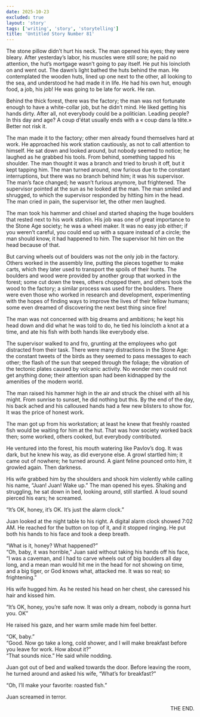 ```yaml
---
date: 2025-10-23
excluded: true
layout: 'story'
tags: ['writing', 'story', 'storytelling']
title: 'Untitled Story Number 81'
---
```


The stone pillow didn’t hurt his neck. The man opened his eyes; they were bleary. After yesterday’s labor, his muscles were still sore; he paid no attention, the hut’s mortgage wasn’t going to pay itself. He put his loincloth on and went out. The dawn’s light bathed the huts behind the man. He contemplated the wooden huts, lined up one next to the other, all looking to the sea, and understood he had made it in life. He had his own hut, enough food, a job, his job! He was going to be late for work. He ran.

Behind the thick forest, there was the factory; the man was not fortunate enough to have a white-collar job, but he didn’t mind. He liked getting his hands dirty. After all, not everybody could be a politician. Leading people? In this day and age? A coup d'état usually ends with a « coup dans la tête.» Better not risk it.

The man made it to the factory; other men already found themselves hard at work. He approached his work station cautiously, as not to call attention to himself. He sat down and looked around, but nobody seemed to notice; he laughed as he grabbed his tools. From behind, something tapped his shoulder. The man thought it was a branch and tried to brush it off, but it kept tapping him. The man turned around, now furious due to the constant interruptions, but there was no branch behind him; it was his supervisor. The man’s face changed; he wasn’t furious anymore, but frightened. The supervisor pointed at the sun as he looked at the man. The man smiled and shrugged, to which the supervisor responded by hitting him in the head. The man cried in pain, the supervisor let, the other men laughed.

The man took his hammer and chisel and started shaping the huge boulders that rested next to his work station. His job was one of great importance to the Stone Age society; he was a wheel maker. It was no easy job either; if you weren’t careful, you could end up with a square instead of a circle; the man should know, it had happened to him. The supervisor hit him on the head because of that.

But carving wheels out of boulders was not the only job in the factory. Others worked in the assembly line, putting the pieces together to make carts, which they later used to transport the spoils of their hunts. The boulders and wood were provided by another group that worked in the forest; some cut down the trees, others chopped them, and others took the wood to the factory; a similar process was used for the boulders. There were even those who worked in research and development, experimenting with the hopes of finding ways to improve the lives of their fellow humans; some even dreamed of discovering the next best thing since fire!

The man was not concerned with big dreams and ambitions; he kept his head down and did what he was told to do, he tied his loincloth a knot at a time, and ate his fish with both hands like everybody else.

The supervisor walked to and fro, grunting at the employees who got distracted from their task. There were many distractions in the Stone Age: the constant tweets of the birds as they seemed to pass messages to each other; the flash of the sun that seeped through the foliage; the vibration of the tectonic plates caused by volcanic activity. No wonder men could not get anything done; their attention span had been kidnapped by the amenities of the modern world.

The man raised his hammer high in the air and struck the chisel with all his might. From sunrise to sunset, he did nothing but this. By the end of the day, his back ached and his calloused hands had a few new blisters to show for. It was the price of honest work.

The man got up from his workstation; at least he knew that freshly roasted fish would be waiting for him at the hut. That was how society worked back then; some worked, others cooked, but everybody contributed.

He ventured into the forest, his mouth watering like Pavlov’s dog. It was dark, but he knew his way, as did everyone else. A growl startled him; it came out of nowhere; he turned around. A giant feline pounced onto him, it growled again. Then darkness.


His wife grabbed him by the shoulders and shook him violently while calling his name, “Juan! Juan! Wake up.” The man opened his eyes. Shaking and struggling, he sat down in bed, looking around, still startled. A loud sound pierced his ears; he screamed.

“It’s OK, honey, it’s OK. It’s just the alarm clock.”

Juan looked at the night table to his right. A digital alarm clock showed 7:02 AM. He reached for the button on top of it, and it stopped ringing. He put both his hands to his face and took a deep breath.

“What is it, honey? What happened?”  
“Oh, baby, it was horrible,” Juan said without taking his hands off his face, “I was a caveman, and I had to carve wheels out of big boulders all day long, and a mean man would hit me in the head for not showing on time, and a big tiger, or God knows what, attacked me. It was so real; so frightening.”

His wife hugged him. As he rested his head on her chest, she caressed his hair and kissed him.

“It’s OK, honey, you’re safe now. It was only a dream, nobody is gonna hurt you. OK”

He raised his gaze, and her warm smile made him feel better.

“OK, baby.”  
“Good. Now go take a long, cold shower, and I will make breakfast before you leave for work. How about it?”  
“That sounds nice.” He said while nodding.

Juan got out of bed and walked towards the door. Before leaving the room, he turned around and asked his wife, “What’s for breakfast?”

“Oh, I’ll make your favorite: roasted fish.”

Juan screamed in terror.

<p style="text-align:right">THE END.</p>